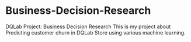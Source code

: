 # Business-Decision-Research
DQLab Project: Business Decision Research
This is my project about Predicting customer churn in DQLab Store using various machine learning. 
